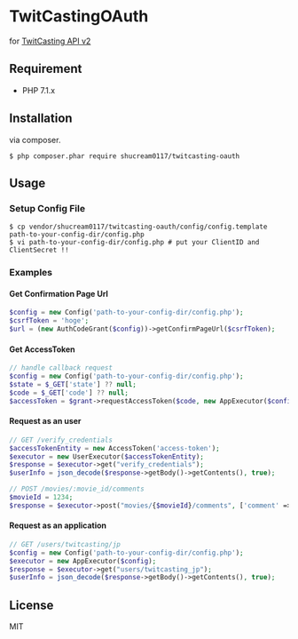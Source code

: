 # TwitCastingOAuth

for [TwitCasting API v2](http://twitcasting.tv/indexapiv2.php)

## Requirement

- PHP 7.1.x

## Installation
via composer.

```console
$ php composer.phar require shucream0117/twitcasting-oauth
```

## Usage

### Setup Config File

```console
$ cp vendor/shucream0117/twitcasting-oauth/config/config.template path-to-your-config-dir/config.php
$ vi path-to-your-config-dir/config.php # put your ClientID and ClientSecret !!
```

### Examples

#### Get Confirmation Page Url

```php
$config = new Config('path-to-your-config-dir/config.php');
$csrfToken = 'hoge';
$url = (new AuthCodeGrant($config))->getConfirmPageUrl($csrfToken);
```

#### Get AccessToken

```php
// handle callback request
$config = new Config('path-to-your-config-dir/config.php');
$state = $_GET['state'] ?? null;
$code = $_GET['code'] ?? null;
$accessToken = $grant->requestAccessToken($code, new AppExecutor($config));
```

#### Request as an user

```php
// GET /verify_credentials
$accessTokenEntity = new AccessToken('access-token');
$executor = new UserExecutor($accessTokenEntity);
$response = $executor->get("verify_credentials");
$userInfo = json_decode($response->getBody()->getContents(), true);

// POST /movies/:movie_id/comments
$movieId = 1234;
$response = $executor->post("movies/{$movieId}/comments", ['comment' => 'hello!!']);
```

#### Request as an application

```php
// GET /users/twitcasting/jp
$config = new Config('path-to-your-config-dir/config.php');
$executor = new AppExecutor($config);
$response = $executor->get("users/twitcasting_jp");
$userInfo = json_decode($response->getBody()->getContents(), true);
```

## License
MIT
